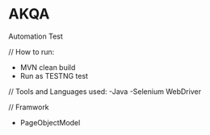# AKQA
Automation Test

// How to run:

- MVN clean build
- Run as TESTNG test

// Tools and Languages used:
-Java
-Selenium WebDriver


// Framwork
- PageObjectModel
